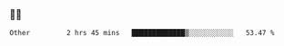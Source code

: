 ### 👨‍💻

<!--START_SECTION:waka-->

```text
Other         2 hrs 45 mins   █████████████▒░░░░░░░░░░░   53.47 %
```

<!--END_SECTION:waka-->
